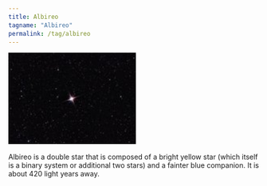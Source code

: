 ```yaml
---
title: Albireo
tagname: "Albireo"
permalink: /tag/albireo
---
```


![Albireo](/assets/images/gallery/albireo/thumb.jpg)

Albireo is a double star that is composed of a bright yellow star (which itself is a binary system or additional two stars) and a fainter blue companion. It is about 420 light years away.  